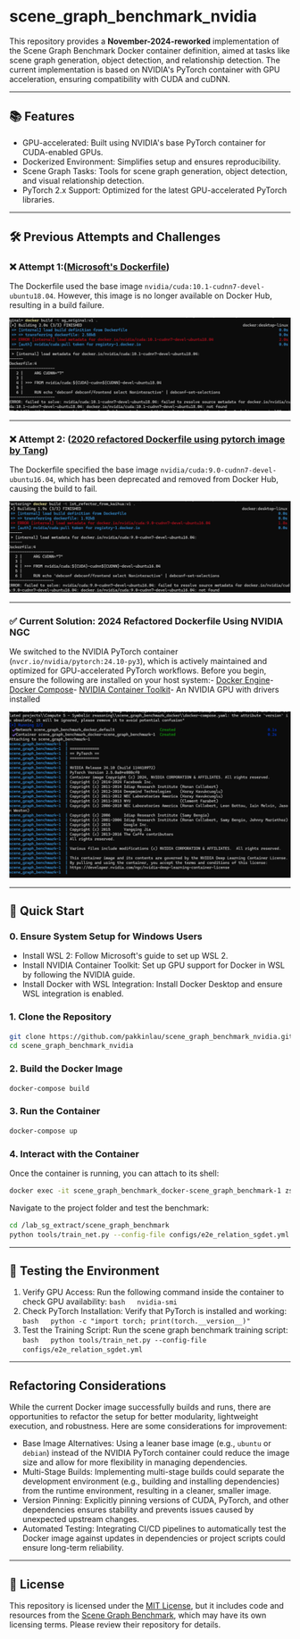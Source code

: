# scene_graph_benchmark_nvidia


This repository provides a **November-2024-reworked** implementation of the Scene Graph Benchmark Docker container definition, aimed at tasks like scene graph generation, object detection, and relationship detection. The current implementation is based on NVIDIA's PyTorch container with GPU acceleration, ensuring compatibility with CUDA and cuDNN.

---

## 📚 Features

- GPU-accelerated: Built using NVIDIA's base PyTorch container for CUDA-enabled GPUs.
- Dockerized Environment: Simplifies setup and ensures reproducibility.
- Scene Graph Tasks: Tools for scene graph generation, object detection, and visual relationship detection.
- PyTorch 2.x Support: Optimized for the latest GPU-accelerated PyTorch libraries.

---


## 🛠️ Previous Attempts and Challenges

### ❌ Attempt 1:([Microsoft's Dockerfile]([https://github.com/pakkinlau/gites](https://github.com/microsoft/scene_graph_benchmark/blob/main/docker/Dockerfile)))

The Dockerfile used the base image `nvidia/cuda:10.1-cudnn7-devel-ubuntu18.04`. However, this image is no longer available on Docker Hub, resulting in a build failure.

![](snapshots/microsoft%20result.png)

---

### ❌ Attempt 2: ([2020 refactored Dockerfile using pytorch image by Tang]([https://github.com/pakkinlau/gites](https://github.com/microsoft/scene_graph_benchmark/blob/main/docker/Dockerfile)))

The Dockerfile specified the base image `nvidia/cuda:9.0-cudnn7-devel-ubuntu16.04`, which has been deprecated and removed from Docker Hub, causing the build to fail.

![](snapshots/1st%20refactoring%20result.png)

---

### ✅ Current Solution: 2024 Refactored Dockerfile Using NVIDIA NGC

We switched to the NVIDIA PyTorch container (`nvcr.io/nvidia/pytorch:24.10-py3`), which is actively maintained and optimized for GPU-accelerated PyTorch workflows. Before you begin, ensure the following are installed on your host system:- [Docker Engine](https://docs.docker.com/engine/install/)- [Docker Compose](https://docs.docker.com/compose/install/)- [NVIDIA Container Toolkit](https://docs.nvidia.com/datacenter/cloud-native/container-toolkit/install-guide.html)- An NVIDIA GPU with drivers installed

![](snapshots/2nd%20refactoring%20result.png)

---


## 🚀 Quick Start

### 0. Ensure System Setup for Windows Users

- Install WSL 2: Follow Microsoft's guide to set up WSL 2.
- Install NVIDIA Container Toolkit: Set up GPU support for Docker in WSL by following the NVIDIA guide.
- Install Docker with WSL Integration: Install Docker Desktop and ensure WSL integration is enabled.

### 1. Clone the Repository

```bash
git clone https://github.com/pakkinlau/scene_graph_benchmark_nvidia.git
cd scene_graph_benchmark_nvidia
```

### 2. Build the Docker Image

```bash
docker-compose build
```

### 3. Run the Container

```bash
docker-compose up
```

### 4. Interact with the Container

Once the container is running, you can attach to its shell:

```bash
docker exec -it scene_graph_benchmark_docker-scene_graph_benchmark-1 zsh
```

Navigate to the project folder and test the benchmark:

```bash
cd /lab_sg_extract/scene_graph_benchmark
python tools/train_net.py --config-file configs/e2e_relation_sgdet.yml
```

---

## 🧪 Testing the Environment

1. Verify GPU Access:     Run the following command inside the container to check GPU availability:   ``bash   nvidia-smi   ``
2. Check PyTorch Installation:     Verify that PyTorch is installed and working:   ``bash   python -c "import torch; print(torch.__version__)"   ``
3. Test the Training Script:     Run the scene graph benchmark training script:   ``bash   python tools/train_net.py --config-file configs/e2e_relation_sgdet.yml   ``

---

## Refactoring Considerations

While the current Docker image successfully builds and runs, there are opportunities to refactor the setup for better modularity, lightweight execution, and robustness. Here are some considerations for improvement:

- Base Image Alternatives:    Using a leaner base image (e.g., `ubuntu` or `debian`) instead of the NVIDIA PyTorch container could reduce the image size and allow for more flexibility in managing dependencies.
- Multi-Stage Builds:    Implementing multi-stage builds could separate the development environment (e.g., building and installing dependencies) from the runtime environment, resulting in a cleaner, smaller image.
- Version Pinning:    Explicitly pinning versions of CUDA, PyTorch, and other dependencies ensures stability and prevents issues caused by unexpected upstream changes.
- Automated Testing:    Integrating CI/CD pipelines to automatically test the Docker image against updates in dependencies or project scripts could ensure long-term reliability.

---

## 📝 License

This repository is licensed under the [MIT License](LICENSE), but it includes code and resources from the [Scene Graph Benchmark](https://github.com/microsoft/scene_graph_benchmark), which may have its own licensing terms. Please review their repository for details.

